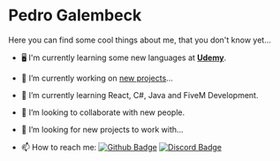 # Pedro Galembeck

Here you can find some cool things about me, that you don't know yet...

- 🖥 I'm currently learning some new languages at [**Udemy**](https://www.udemy.com/).

- 🔭 I’m currently working on <a href="https://github.com/LDNzera?tab=repositories/">new projects</a>... 

- 🌱 I’m currently learning React, C#, Java and FiveM Development.

- 👯 I’m looking to collaborate with new people.

- 🤔 I’m looking for new projects to work with...

- 📫 How to reach me: [![Github Badge](https://img.shields.io/badge/-Github-000?style=flat-square&logo=Github&logoColor=white&link=https://github.com/LDNzera)](https://github.com/LDNzera) 
[![Discord Badge](https://img.shields.io/badge/-Discord-000?style=flat-square&logo=Discord&logoColor=blue&link=https://github.com/LDNzera)](https://github.com/LDNzera)

